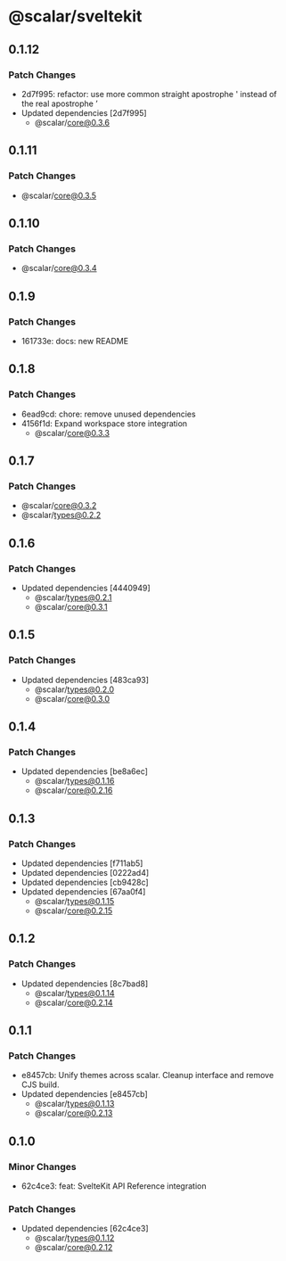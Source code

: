 # @scalar/sveltekit

## 0.1.12

### Patch Changes

- 2d7f995: refactor: use more common straight apostrophe ' instead of the real apostrophe ’
- Updated dependencies [2d7f995]
  - @scalar/core@0.3.6

## 0.1.11

### Patch Changes

- @scalar/core@0.3.5

## 0.1.10

### Patch Changes

- @scalar/core@0.3.4

## 0.1.9

### Patch Changes

- 161733e: docs: new README

## 0.1.8

### Patch Changes

- 6ead9cd: chore: remove unused dependencies
- 4156f1d: Expand workspace store integration
  - @scalar/core@0.3.3

## 0.1.7

### Patch Changes

- @scalar/core@0.3.2
- @scalar/types@0.2.2

## 0.1.6

### Patch Changes

- Updated dependencies [4440949]
  - @scalar/types@0.2.1
  - @scalar/core@0.3.1

## 0.1.5

### Patch Changes

- Updated dependencies [483ca93]
  - @scalar/types@0.2.0
  - @scalar/core@0.3.0

## 0.1.4

### Patch Changes

- Updated dependencies [be8a6ec]
  - @scalar/types@0.1.16
  - @scalar/core@0.2.16

## 0.1.3

### Patch Changes

- Updated dependencies [f711ab5]
- Updated dependencies [0222ad4]
- Updated dependencies [cb9428c]
- Updated dependencies [67aa0f4]
  - @scalar/types@0.1.15
  - @scalar/core@0.2.15

## 0.1.2

### Patch Changes

- Updated dependencies [8c7bad8]
  - @scalar/types@0.1.14
  - @scalar/core@0.2.14

## 0.1.1

### Patch Changes

- e8457cb: Unify themes across scalar. Cleanup interface and remove CJS build.
- Updated dependencies [e8457cb]
  - @scalar/types@0.1.13
  - @scalar/core@0.2.13

## 0.1.0

### Minor Changes

- 62c4ce3: feat: SvelteKit API Reference integration

### Patch Changes

- Updated dependencies [62c4ce3]
  - @scalar/types@0.1.12
  - @scalar/core@0.2.12
